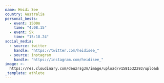 ```yaml
---
name: Heidi See
country: Australia
personal_bests:
  - event: 1500m
    time: "4:08.15"
  - event: 5k
    time: "15:18.24"
social_media:
  - source: twitter
    handle: "https://twitter.com/heidisee_"
  - source: instagram
    handle: "https://instagram.com/heidisee_"
image: >-
  https://res.cloudinary.com/deuzrsg3m/image/upload/v1581532293/uploads/C35D66A2-B50B-4800-9DA5-5A72414B5D06_smfkc6.jpg
_template: athlete
---
```

